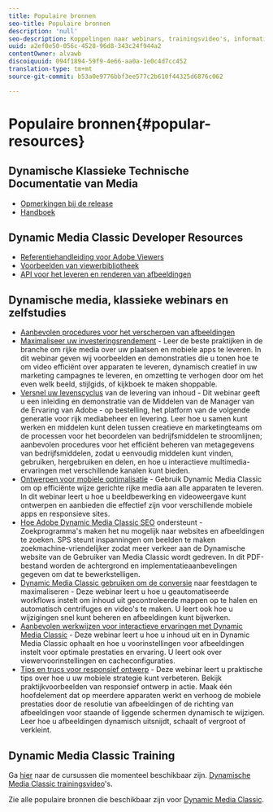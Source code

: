 ```yaml
---
title: Populaire bronnen
seo-title: Populaire bronnen
description: 'null'
seo-description: Koppelingen naar webinars, trainingsvideo's, informatie over best practices en bronnen voor ontwikkelaars.
uuid: a2ef0e50-056c-4528-96d8-343c24f944a2
contentOwner: alvawb
discoiquuid: 094f1894-59f9-4e66-aa0a-1e0c4d7cc452
translation-type: tm+mt
source-git-commit: b53a0e9776bbf3ee577c2b610f44325d6876c062

---
```



# Populaire bronnen{#popular-resources}

## Dynamische Klassieke Technische Documentatie van Media

* [Opmerkingen bij de release](https://marketing.adobe.com/resources/help/en_US/s7/release_notes/index.html)
* [Handboek](introduction.md)

## Dynamic Media Classic Developer Resources

* [Referentiehandleiding voor Adobe Viewers](https://marketing.adobe.com/resources/help/en_US/s7/viewers_ref/index.html)
* [Voorbeelden van viewerbibliotheek](https://landing.adobe.com/en/na/dynamic-media/ctir-2755/live-demos.html)
* [API voor het leveren en renderen van afbeeldingen](https://marketing.adobe.com/resources/help/en_US/s7/is_ir_api/index.html)

## Dynamische media, klassieke webinars en zelfstudies

* [Aanbevolen procedures voor het verscherpen van afbeeldingen](/help/assets/s7_sharpening_images.pdf)
* [Maximaliseer uw investeringsrendement](https://adobecustomersuccess.adobeconnect.com/p5ar3hfrrec/?launcher=false&fcsContent=true&pbMode=normal&proto=true) - Leer de beste praktijken in de branche om rijke media over uw plaatsen en mobiele apps te leveren. In dit webinar geven wij voorbeelden en demonstraties die u tonen hoe te om video efficiënt over apparaten te leveren, dynamisch creatief in uw marketing campagnes te leveren, en omzetting te verhogen door om het even welk beeld, stijlgids, of kijkboek te maken shoppable.
* [Versnel uw levenscyclus](https://adobecustomersuccess.adobeconnect.com/p88ducm9pqv/) van de levering van inhoud - Dit webinar geeft u een inleiding en demonstratie van de Middelen van de Manager van de Ervaring van Adobe - op bestelling, het platform van de volgende generatie voor rijk mediabeheer en levering. Leer hoe u samen kunt werken en middelen kunt delen tussen creatieve en marketingteams om de processen voor het beoordelen van bedrijfsmiddelen te stroomlijnen; aanbevolen procedures voor het efficiënt beheren van metagegevens van bedrijfsmiddelen, zodat u eenvoudig middelen kunt vinden, gebruiken, hergebruiken en delen, en hoe u interactieve multimedia-ervaringen met verschillende kanalen kunt bieden.
* [Ontwerpen voor mobiele optimalisatie](https://adobecustomersuccess.adobeconnect.com/p6oqd3wydif/?launcher=false&fcsContent=true&pbMode=normal&proto=true) - Gebruik Dynamic Media Classic om op efficiënte wijze gerichte rijke media aan alle apparaten te leveren. In dit webinar leert u hoe u beeldbewerking en videoweergave kunt ontwerpen en aanbieden die effectief zijn voor verschillende mobiele apps en responsieve sites.
* [Hoe Adobe Dynamic Media Classic SEO](/help/assets/s7_seo.pdf) ondersteunt - Zoekprogramma&#39;s maken het nu mogelijk naar websites en afbeeldingen te zoeken. SPS steunt inspanningen om beelden te maken zoekmachine-vriendelijker zodat meer verkeer aan de Dynamische website van de Gebruiker van Media Classic wordt gedreven. In dit PDF-bestand worden de achtergrond en implementatieaanbevelingen gegeven om dat te bewerkstelligen.
* [Dynamic Media Classic gebruiken om de conversie](https://adobecustomersuccess.adobeconnect.com/p32n1yr85c9/?proto=true) naar feestdagen te maximaliseren - Deze webinar leert u hoe u geautomatiseerde workflows instelt om inhoud uit gecontroleerde mappen op te halen en automatisch centrifuges en video&#39;s te maken. U leert ook hoe u wijzigingen snel kunt beheren en afbeeldingen kunt bijwerken.
* [Aanbevolen werkwijzen voor interactieve ervaringen met Dynamic Media Classic](https://seminars.adobeconnect.com/p7wb8ej3u6d/) - Deze webinar leert u hoe u inhoud uit en in Dynamic Media Classic ophaalt en hoe u voorinstellingen voor afbeeldingen instelt voor optimale prestaties en ervaring. U leert ook over viewervoorinstellingen en cacheconfiguraties.
* [Tips en trucs voor responsief ontwerp](https://offers.adobe.com/en/na/marketing/landings/_40458_responsive_design_live_on_demand_webinar.html) - Deze webinar leert u praktische tips over hoe u uw mobiele strategie kunt verbeteren. Bekijk praktijkvoorbeelden van responsief ontwerp in actie. Maak één hoofdelement dat op meerdere apparaten werkt en verhoog de mobiele prestaties door de resolutie van afbeeldingen of de richting van afbeeldingen voor staande of liggende schermen dynamisch te wijzigen. Leer hoe u afbeeldingen dynamisch uitsnijdt, schaalt of vergroot of verkleint.

## Dynamic Media Classic Training

Ga [hier](https://training.adobe.com/training/courses.html#product=adobe-scene7) naar de cursussen die momenteel beschikbaar zijn.
[Dynamische Media Classic trainingsvideo](https://marketing.adobe.com/resources/help/en_US/s7/training-videos/)&#39;s.

Zie alle populaire bronnen die beschikbaar zijn voor [Dynamic Media Classic](home.md).